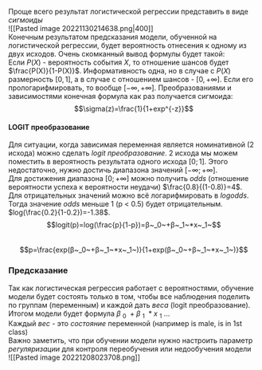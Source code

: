 Проще всего результат логистической регрессии представить в виде *сигмоиды*  
![[Pasted image 20221130214638.png|400]]  
Конечным результатом предсказания модели, обученной на логистической регрессии, будет вероятность отнесения к одному из двух исходов. Очень скомканный вывод формулы будет такой:  
Если $P(X)$ - вероятность события $X$, то отношение шансов будет $\frac{P(X)}{1-P(X)}$. Информативность одна, но в случае с $P(X)$ размерность $[0, 1]$, а в случае с отношением шансов - $[0, +\infty]$. Если его прологарифмировать, то вообще $[-\infty, +\infty]$. Преобразованиями и зависимостями конечная формула как раз получается сигмоида:  
$$\sigma(z)=\frac{1}{1+exp^{-z}}$$  
#### LOGIT преобразование  
Для ситуации, когда зависимая переменная является номинативной (2 исхода) можно сделать *logit преобразование*. 2 исхода мы можем поместить в вероятность результата одного исхода $[0; 1]$. Этого недостаточно, нужно достичь диапазона значений $[-∞;+∞]$.   
Для достижения диапазона $[0;+∞]$ можно получить *odds* (отношение вероятности успеха к вероятности неудачи) $\frac{0.8}{(1-0.8)}=4$.  
Для отрицательных значений можно всё логарифмировать в *logodds*. Тогда значение *odds* меньше 1 (p < 0.5) будет отрицательным. $log(\frac{0.2}{1-0.2})=-1.38$.  
$$logit(p)=log(\frac{p}{1-p})=β~_0~+β~_1~*x~_1~$$  
$$p=\frac{exp(β~_0~+β~_1~*x~_1~)}{1+exp(β~_0~+β~_1~*x~_1~)}$$  
### Предсказание  
Так как логистическая регрессия работает с вероятностями, обучение модели будет состоять только в том, чтобы все наблюдения поделить по группам (переменным) и каждой дать *веса* (logit преобразование).   
Итогом модели будет формула $β~_0~+β~_1~*x~_1~...$  
Каждый *вес* - это *состояние* переменной (например is male, is in 1st class)  
Важно заметить, что при обучении модели нужно настроить параметр *регуляризации* для контроля переобучения или недообучения модели  
![[Pasted image 20221208023708.png]]  
